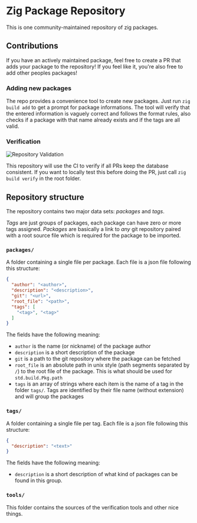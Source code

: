 # Zig Package Repository

This is one community-maintained repository of zig packages.

## Contributions
If you have an actively maintained package, feel free to create a PR that adds your package to the repository! If you feel like it, you're also free to add other peoples packages!

### Adding new packages

The repo provides a convenience tool to create new packages. Just run `zig build add` to get a prompt for package informations. The tool will verify that the entered information is vaguely correct and follows the format rules, also checks if a package with that name already exists and if the tags are all valid.

### Verification

![Repository Validation](https://github.com/ziglibs/repository/workflows/Repository%20Validation/badge.svg?event=push)

This repository will use the CI to verify if all PRs keep the database consistent. If you want to locally test this before doing the PR, just call `zig build verify` in the root folder.

## Repository structure

The repository contains two major data sets: *packages* and *tags*.

*Tags* are just groups of packages, each package can have zero or more tags assigned. *Packages* are basically a link to *any* git repository paired with a root source file which is required for the package to be imported.

### `packages/`
A folder containing a single file per package. Each file is a json file following this structure:
```json
{
  "author": "<author>",
  "description": "<description>",
  "git": "<url>",
  "root_file": "<path>",
  "tags": [
    "<tag>", "<tag>"
  ]
}
```

The fields have the following meaning:
- `author` is the name (or nickname) of the package author
- `description` is a short description of the package
- `git` is a path to the git repository where the package can be fetched
- `root_file` is an absolute path in unix style (path segments separated by `/`) to the root file of the package. This is what should be used for `std.build.Pkg.path`
- `tags` is an array of strings where each item is the name of a tag in the folder `tags/`. Tags are identified by their file name (without extension) and will group the packages

### `tags/`
A folder containing a single file per tag. Each file is a json file following this structure:
```json
{
  "description": "<text>"
}
```

The fields have the following meaning:
- `description` is a short description of what kind of packages can be found in this group.

### `tools/`

This folder contains the sources of the verification tools and other nice things.
